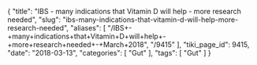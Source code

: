 {
    "title": "IBS - many indications that Vitamin D will help - more research needed",
    "slug": "ibs-many-indications-that-vitamin-d-will-help-more-research-needed",
    "aliases": [
        "/IBS+-+many+indications+that+Vitamin+D+will+help+-+more+research+needed+-+March+2018",
        "/9415"
    ],
    "tiki_page_id": 9415,
    "date": "2018-03-13",
    "categories": [
        "Gut"
    ],
    "tags": [
        "Gut"
    ]
}